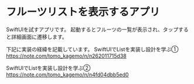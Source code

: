 # フルーツリストを表示するアプリ
SwiftUIを試すアプリです。
起動するとフルーツの一覧が表示され、タップすると詳細画面に遷移します。

下記に実装の経緯を記載しています。
SwiftUIでListを実装し設計を学ぶ①
https://note.com/tomo_kagemo/n/n262011715d38

SwiftUIでListを実装し設計を学ぶ②
https://note.com/tomo_kagemo/n/n4fd04dbb5ed0
